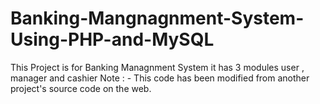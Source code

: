 # Banking-Mangnagnment-System-Using-PHP-and-MySQL
This Project is for Banking Managnment System it has 3 modules user , manager and cashier 
Note : - This code has been modified from another project's source code on the web.
